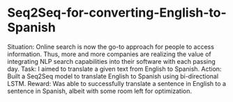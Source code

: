 # Seq2Seq-for-converting-English-to-Spanish
Situation: Online search is now the go-to approach for people to access information. Thus, more and more companies are realizing the value of integrating NLP search capabilities into their software with each passing day. Task: I aimed to translate a given text from English to Spanish. Action: Built a Seq2Seq model to translate English to Spanish using bi-directional LSTM. Reward: Was able to successfully translate a sentence in English to a sentence in Spanish, albeit with some room left for optimization.
